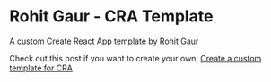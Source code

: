 # Rohit Gaur - CRA Template

A custom Create React App template by [Rohit Gaur](https://rohit.xyz)

Check out this post if you want to create your own:
[Create a custom template for CRA](https://irohitgaur.hashnode.dev/how-to-create-a-custom-template-for-create-react-app)
